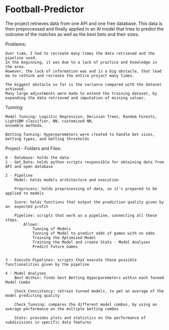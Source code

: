# Football-Predictor
The project retrieves data from one API and one free database. This data is then preprocessed and finally applied in an AI model that tries to predict the outcome of the matches as well as the best bets and their sizes.  


Problems: 

	Over time, I had to recreate many times the data retrieved and the pipeline used. 
	In the beginning, it was due to a lack of practice and knowledge in the area. 
	However, the lack of information was and is a big obstacle, that lead me to rethink and recreate the entire project many times.
	
	The biggest obstacle so far is the variance compared with the dataset achieved. 
	Many large adjustments were made to extend the training dataset, by expanding the data retrieved and imputation of missing values.

Tunning:

	Model Tunning: Logistic Regression, Decision Trees, Random Forests, LightGBM classifier, NN, customized NN,
	ensemble methods.
	
	Betting Tunning: Hyperparemeters were created to handle bet sizes, betting types, and betting thresholds 
	
Project - Folders and Files:

	0 - Database: holds the data 
	1 - Get_Data: holds python scripts responsible for obtaining data from API and open database 

	2 - Pipeline
		Model: holds models architecture and execution 
	
		Preprocess: holds preprocessing of data, so it's prepared to be applied to models
	
		Score: holds functions that output the prediction quality given by an  expected profit 
	
		Pipeline: scripts that work as a pipeline, connecting all these steps.
			Allows:
				Tunning of Models
				Tunning of Model to predict odds of games with no odds 
				Training the Optimized Model
				Training the Model and create Stats - Model Analyses
				Predict Future Games 
		
	
	3 - Execute Pipelines: scripts that execute those possible functionalities given by the pipeline 

	4 - Model Analyses
		Best Within: finds best Betting Hyperparemeters within each Tunned Model Combo 
	
		Check_Consistency: retrain tunned models, to get an average of the model predicting quality 
	
		Check_Tunning: compares the different model combos, by using an  average performance on the multiple betting combos 
	
		Stats: provides plots and statistics on the performance of subdivisions in specific data features
